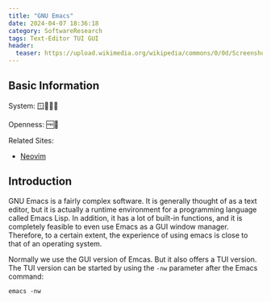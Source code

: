 ```yaml
---
title: "GNU Emacs"
date: 2024-04-07 18:36:18
category: SoftwareResearch
tags: Text-Editor TUI GUI
header:
  teaser: https://upload.wikimedia.org/wikipedia/commons/0/0d/Screenshot_of_GNU_Emacs_27.1_on_GNOME.png
---
```


## Basic Information

System: 🪟🍎🐧😈

Openness: 🆓📖

Related Sites:

* [Neovim](https://www.gnu.org/software/emacs/)

## Introduction

GNU Emacs is a fairly complex software. It is generally thought of as a text editor, but it is actually a runtime environment for a programming language called Emacs Lisp. In addition, it has a lot of built-in functions, and it is completely feasible to even use Emacs as a GUI window manager. Therefore, to a certain extent, the experience of using emacs is close to that of an operating system.

Normally we use the GUI version of Emcas. But it also offers a TUI version. The TUI version can be started by using the `-nw` parameter after the Emacs command:

```shell
emacs -nw
```
